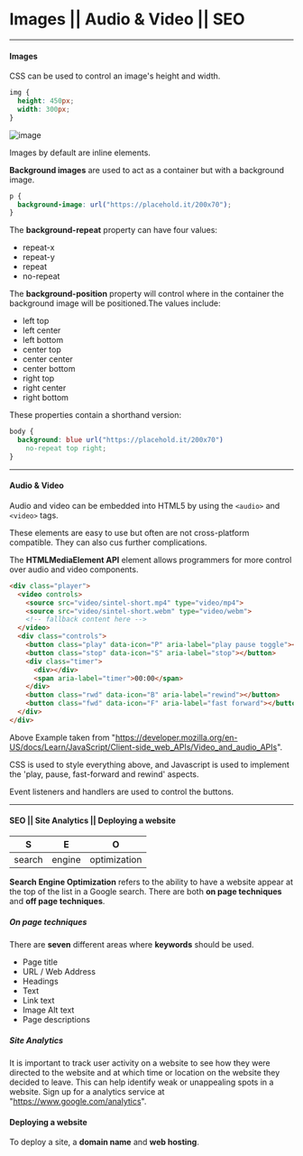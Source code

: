 # Images || Audio & Video || SEO

---

#### Images

CSS can be used to control an image's height and width.

```css
img {
  height: 450px;
  width: 300px;
}
```

![image](https://placehold.it/450x300)

Images by default are inline elements.

**Background images** are used to act as a container but with a background image. 

```css
p {
  background-image: url("https://placehold.it/200x70");
}
```

The **background-repeat** property can have four values:

- repeat-x
- repeat-y
- repeat
- no-repeat

The **background-position** property will control where in the container the background image will be positioned.The values include:

- left top
- left center
- left bottom
- center top
- center center
- center bottom
- right top
- right center
- right bottom

These properties contain a shorthand version:

```css
body {
  background: blue url("https://placehold.it/200x70")
    no-repeat top right;
}
```

---

#### Audio & Video

Audio and video can be embedded into HTML5 by using the `<audio>` and `<video>` tags.

These elements are easy to use but often are not cross-platform compatible. They can also cus further complications.

The **HTMLMediaElement API** element allows programmers for more control over audio and video components.

```html
<div class="player">
  <video controls>
    <source src="video/sintel-short.mp4" type="video/mp4">
    <source src="video/sintel-short.webm" type="video/webm">
    <!-- fallback content here -->
  </video>
  <div class="controls">
    <button class="play" data-icon="P" aria-label="play pause toggle"></button>
    <button class="stop" data-icon="S" aria-label="stop"></button>
    <div class="timer">
      <div></div>
      <span aria-label="timer">00:00</span>
    </div>
    <button class="rwd" data-icon="B" aria-label="rewind"></button>
    <button class="fwd" data-icon="F" aria-label="fast forward"></button>
  </div>
</div>
```

Above Example taken from "https://developer.mozilla.org/en-US/docs/Learn/JavaScript/Client-side_web_APIs/Video_and_audio_APIs".

CSS is used to style everything above, and Javascript is used to implement the 'play, pause, fast-forward and rewind' aspects.

Event listeners and handlers are used to control the buttons.

---

#### SEO || Site Analytics || Deploying a website

| S      | E      | O            |
| ------ | ------ | ------------ |
| search | engine | optimization |

**Search Engine Optimization** refers to the ability to have a website appear at the top of the list in a Google search. There are both **on page techniques** and **off page techniques**.

##### **On page techniques**

There are **seven** different areas where **keywords** should be used.

- Page title
- URL / Web Address
- Headings
- Text
- Link text
- Image Alt text
- Page descriptions

##### Site Analytics

It is important to track user activity on a website to see how they were directed to the website and at which time or location on the website they decided to leave. This can help identify weak or unappealing spots in a website. Sign up for a analytics service at "https://www.google.com/analytics".

#### Deploying a website

To deploy a site, a **domain name** and **web hosting**.